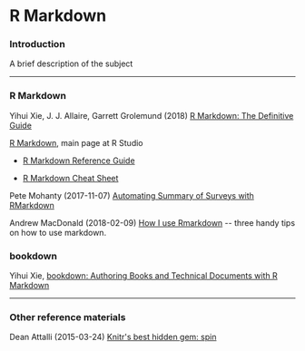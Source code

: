 # R Markdown

### Introduction

A brief description of the subject

---

### R Markdown

Yihui Xie, J. J. Allaire, Garrett Grolemund (2018) [R Markdown: The Definitive Guide](https://bookdown.org/yihui/rmarkdown/) 


[R Markdown](http://rmarkdown.rstudio.com/), main page at R Studio

* [R Markdown Reference Guide](https://www.rstudio.com/wp-content/uploads/2015/03/rmarkdown-reference.pdf)

* [R Markdown Cheat Sheet](https://www.rstudio.com/wp-content/uploads/2016/03/rmarkdown-cheatsheet-2.0.pdf)


Pete Mohanty (2017-11-07) [Automating Summary of Surveys with RMarkdown](https://rviews.rstudio.com/2017/11/07/automating-summary-of-surveys-with-rmarkdown/)


Andrew MacDonald (2018-02-09) [How I use Rmarkdown](http://thestudyofthehousehold.com/post/how-i-use-rmarkdown/) -- three handy tips on how to use markdown.


### bookdown

Yihui Xie, [bookdown: Authoring Books and Technical Documents with R Markdown](https://bookdown.org/yihui/bookdown/)


***

### Other reference materials

Dean Attalli (2015-03-24) [Knitr's best hidden gem: spin](http://deanattali.com/2015/03/24/knitrs-best-hidden-gem-spin/)
